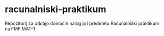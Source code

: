 # racunalniski-praktikum
Repozitorij za oddajo domačih nalog pri predmetu Računalniški praktikum na FMF MAT-1